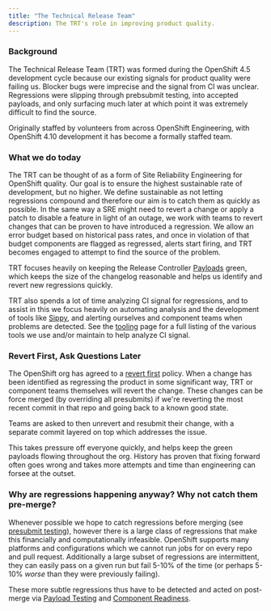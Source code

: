 ```yaml
---
title: "The Technical Release Team"
description: The TRT's role in improving product quality.
---
```


### Background

The Technical Release Team (TRT) was formed during the OpenShift 4.5 development cycle because our existing signals for product quality were failing us.  Blocker bugs were imprecise and the signal from CI was unclear.  Regressions were slipping through prebsubmit testing, into accepted payloads, and only surfacing much later at which point it was extremely difficult to find the source.

Originally staffed by volunteers from across OpenShift Engineering, with OpenShift 4.10 development it has become a formally staffed team.

### What we do today

The TRT can be thought of as a form of Site Reliability Engineering for OpenShift quality.  Our goal is to ensure the highest sustainable rate of development, but no higher.  We define sustainable as not letting regressions compound and therefore our aim is to catch them as quickly as possible.  In the same way a SRE might need to revert a change or apply a patch to disable a feature in light of an outage, we work with teams to revert changes that can be proven to have introduced a regression. We allow an error budget based on historical pass rates, and once in violation of that budget components are flagged as regressed, alerts start firing, and TRT becomes engaged to attempt to find the source of the problem.

TRT focuses heavily on keeping the Release Controller [Payloads](../payload-testing/) green, which keeps the size of the changelog reasonable and helps us identify and revert new regressions quickly.

TRT also spends a lot of time analyzing CI signal for regressions, and to assist in this we focus heavily on automating analysis and the development of tools like [Sippy](https://sippy.ci.openshift.org/), and alerting ourselves and component teams when problems are detected. See the [tooling](../tooling/) page for a full listing of the various tools we use and/or maintain to help analyze CI signal.

### Revert First, Ask Questions Later

The OpenShift org has agreed to a [revert first](https://github.com/openshift/enhancements/blob/master/enhancements/release/improving-ci-signal.md#quick-revert) policy. When a change has been identified as regressing the product in some significant way, TRT or component teams themselves will revert the change. These changes can be force merged (by overriding all presubmits) if we're reverting the most recent commit in that repo and going back to a known good state.

Teams are asked to then unrevert and resubmit their change, with a separate commit layered on top which addresses the issue.

This takes pressure off everyone quickly, and helps keep the green payloads flowing throughout the org. History has proven that fixing forward often goes wrong and takes more attempts and time than engineering can forsee at the outset.

### Why are regressions happening anyway?  Why not catch them pre-merge?

Whenever possible we hope to catch regressions before merging (see [presubmit testing](../pull-request-testing/)), however there is a large class of regressions that make this financially and computationally infeasible. OpenShift supports many platforms and configurations which we cannot run jobs for on every repo and pull request. Additionally a large subset of regressions are intermittent, they can easily pass on a given run but fail 5-10% of the time (or perhaps 5-10% *worse* than they were previously failing).

These more subtle regressions thus have to be detected and acted on post-merge via [Payload Testing](../payload-testing) and [Component Readiness](../component-readiness/).



